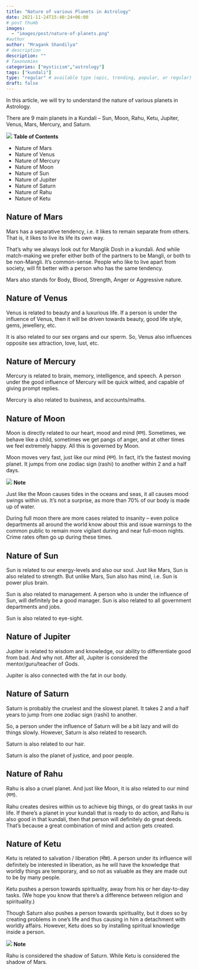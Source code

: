 ```yaml
---
title: "Nature of various Planets in Astrology"
date: 2021-11-24T15:40:24+06:00
# post thumb
images:
  - "images/post/nature-of-planets.png"
#author
author: "Mragank Shandilya"
# description
description: ""
# Taxonomies
categories: ["mysticism","astrology"]
tags: ["kundali"]
type: "regular" # available type (epic, trending, popular, or regular)
draft: false
---
```


In this article, we will try to understand the nature of various planets in Astrology. 

There are 9 main planets in a Kundali – Sun, Moon, Rahu, Ketu, Jupiter, Venus, Mars, Mercury, and Saturn. 

<div class="toc-mak">
  <img src="../../images/pencil.png">
  <b>Table of Contents</b>
  <ul>
  <li>Nature of Mars</li>
  <li>Nature of Venus</li> 
  <li>Nature of Mercury</li>
  <li>Nature of Moon</li>
  <li>Nature of Sun</li>
  <li>Nature of Jupiter</li> 
  <li>Nature of Saturn</li>
  <li>Nature of Rahu</li>
  <li>Nature of Ketu</li>
  </ul>
</div>

## Nature of Mars

Mars has a separative tendency, i.e. it likes to remain separate from others. That is, it likes to live its life its own way.  

That’s why we always look out for Manglik Dosh in a kundali. And while match-making we prefer either both of the partners to be Mangli, or both to be non-Mangli. It’s common-sense. People who like to live apart from society, will fit better with a person who has the same tendency. 

Mars also stands for Body, Blood, Strength, Anger or Aggressive nature. 

## Nature of Venus

Venus is related to beauty and a luxurious life. If a person is under the influence of Venus, then it will be driven towards beauty, good life style, gems, jewellery, etc. 

It is also related to our sex organs and our sperm. So, Venus also influences opposite sex attraction, love, lust, etc. 

## Nature of Mercury

Mercury is related to brain, memory, intelligence, and speech. A person under the good influence of Mercury will be quick witted, and capable of giving prompt replies. 

Mercury is also related to business, and accounts/maths. 

## Nature of Moon

Moon is directly related to our heart, mood and mind (मन). Sometimes, we behave like a child, sometimes we get pangs of anger, and at other times we feel extremely happy. All this is governed by Moon. 

Moon moves very fast, just like our mind (मन). In fact, it’s the fastest moving planet. It jumps from one zodiac sign (rashi) to another within 2 and a half days.  

<div class="toc-mak">
  <img src="../../../images/pencil.png">
  <b>Note</b><br>

Just like the Moon causes tides in the oceans and seas, it all causes mood swings within us. It’s not a surprise, as more than 70% of our body is made up of water. 

During full moon there are more cases related to insanity – even police departments all around the world know about this and issue warnings to the common public to remain more vigilant during and near full-moon nights. Crime rates often go up during these times. 
</div>

## Nature of Sun

Sun is related to our energy-levels and also our soul. Just like Mars, Sun is also related to strength. But unlike Mars, Sun also has mind, i.e. Sun is power plus brain. 

Sun is also related to management. A person who is under the influence of Sun, will definitely be a good manager. Sun is also related to all government departments and jobs. 

Sun is also related to eye-sight. 

## Nature of Jupiter

Jupiter is related to wisdom and knowledge, our ability to differentiate good from bad. And why not. After all, Jupiter is considered the mentor/guru/teacher of Gods. 

Jupiter is also connected with the fat in our body. 

## Nature of Saturn

Saturn is probably the cruelest and the slowest planet. It takes 2 and a half years to jump from one zodiac sign (rashi) to another. 

So, a person under the influence of Saturn will be a bit lazy and will do things slowly. However, Saturn is also related to research. 

Saturn is also related to our hair. 

Saturn is also the planet of justice, and poor people. 

## Nature of Rahu

Rahu is also a cruel planet. And just like Moon, it is also related to our mind (मन).

Rahu creates desires within us to achieve big things, or do great tasks in our life. If there’s a planet in your kundali that is ready to do action, and Rahu is also good in that kundali, then that person will definitely do great deeds. That’s because a great combination of mind and action gets created. 

## Nature of Ketu

Ketu is related to salvation / liberation (मोक्ष). A person under its influence will definitely be interested in liberation, as he will have the knowledge that worldly things are temporary, and so not as valuable as they are made out to be by many people. 

Ketu pushes a person towards spirituality, away from his or her day-to-day tasks. (We hope you know that there’s a difference between religion and spirituality.)

Though Saturn also pushes a person towards spirituality, but it does so by creating problems in one’s life and thus causing in him a detachment with worldly affairs. However, Ketu does so by installing spiritual knowledge inside a person. 

<div class="toc-mak">
  <img src="../../../images/pencil.png">
  <b>Note</b><br>

Rahu is considered the shadow of Saturn. While Ketu is considered the shadow of Mars.
</div>
